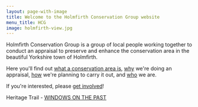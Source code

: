 ```yaml
---
layout: page-with-image
title: Welcome to the Holmfirth Conservation Group website
menu_title: HCG
image: holmfirth-view.jpg
---
```


Holmfirth Conservation Group is a group of local people working
together to conduct an appraisal to preserve and enhance the
conservation area in the beautiful Yorkshire town of Holmfirth.

Here you'll find out [what a conservation area is](/what-is-holmfirth-conservation-area/), [why](/why-are-we-doing-this) we're doing an appraisal, [how](how) we're planning to carry it out, and [who](/who-are-the-holmfirth-conservation-group/) we are.

If you're interested, please [get involved](/Volunteering/)!

Heritage Trail - [WINDOWS ON THE PAST](/heritage/)
